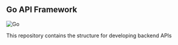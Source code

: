 ## Go API Framework
![Go](https://img.shields.io/badge/%20-GO%20Lang-blue?logo=go&style=for-the-badge)

This repository contains the structure for developing backend APIs
